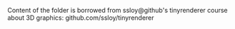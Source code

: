 Content of the folder is borrowed from ssloy@github's tinyrenderer course about 3D graphics: github.com/ssloy/tinyrenderer